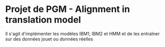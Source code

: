 # Projet de PGM - Alignment in translation model

Il s'agit d'implémenter les modèles IBM1, IBM2 et HMM et de les entraîner sur des données jouet ou données réelles